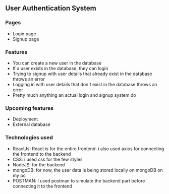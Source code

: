 ## User Authentication System
### Pages 
- Login page
- Signup page

### Features
- You can create a new user in the database
- If a user exists in the database, they can login
- Trying to signup with user details that already exist in the database throws an error
- Logging in with user details that don't exist in the database throws an error
- Pretty much anything an actual login and signup system do

### Upcoming features
- Deployment
- External database

### Technologies used
- ReactJs: React is for the entire frontend. i also used axios for connecting the frontend to the backend
- CSS: i used css for the few styles 
- NodeJS: for the backend
- mongoDB: for now, the user data is being stored locally on mongoDB on my pc
- POSTMAN: I used postman to simulate the backend part before connecting it to the frontend

